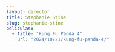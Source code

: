 ```yaml
---
layout: director
title: Stephanie Stine
slug: stephanie-stine
peliculas:
  - title: "Kung Fu Panda 4"
    url: "2024/10/21/kung-fu-panda-4/"
---
```

